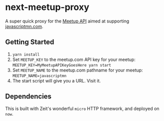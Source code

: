 # next-meetup-proxy

A super quick proxy for the [Meetup API](https://meetup.com) aimed at supporting [javascriptmn.com](https://javascriptmn.com).

## Getting Started

1. `yarn install`  
2. Set `MEETUP_KEY` to the meetup.com API key for your meetup: `MEETUP_KEY=MyMeetupAPIKeyGoesHere yarn start`
3. Set `MEETUP_NAME` to the meetup.com pathname for your meetup: `MEETUP_NAME=javascriptmn`
3. The start script will give you a URL. Visit it.

## Dependencies

This is built with Zeit's wonderful `micro` HTTP framework, and deployed on `now`.
